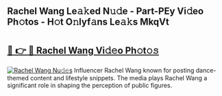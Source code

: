 ## Rachel Wang Le𝚊𝚔ed N𝚞𝚍e - Part-PEy Vi𝚍eo Ph𝚘tos - H𝚘t O𝚗lyf𝚊ns Le𝚊𝚔s MkqVt

# <h2><a href="http://hfaeyna.feru.top/?c=Rachel+Wang">🔗 👉 🔴 Rachel Wang Vi𝚍𝚎o Ph𝚘t𝚘𝚜</a></h2>

[![Rachel Wang Nu𝚍𝚎s](https://i.imgur.com/0TWrTi3.gif)](http://hfaeyna.feru.top/?c=Rachel+Wang)
Influencer Rachel Wang known for posting dance-themed content and lifestyle snippets. The media plays Rachel Wang a significant role in shaping the perception of public figures. 

